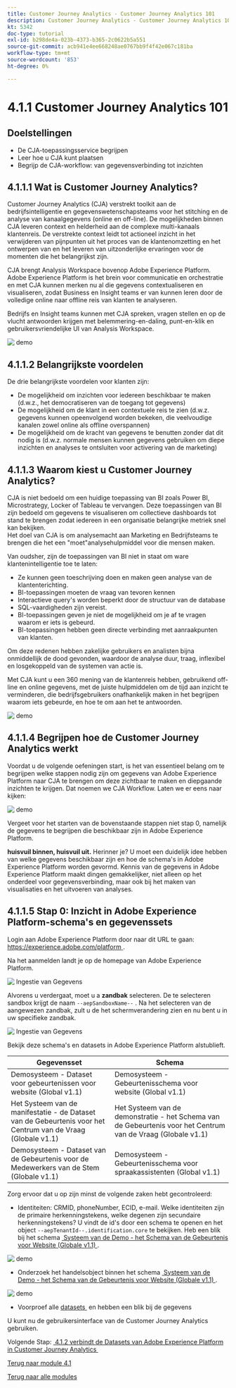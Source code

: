 ```yaml
---
title: Customer Journey Analytics - Customer Journey Analytics 101
description: Customer Journey Analytics - Customer Journey Analytics 101
kt: 5342
doc-type: tutorial
exl-id: b298de4a-023b-4373-b365-2c0622b5a551
source-git-commit: acb941e4ee668248ae0767bb9f4f42e067c181ba
workflow-type: tm+mt
source-wordcount: '853'
ht-degree: 0%

---
```


# 4.1.1 Customer Journey Analytics 101

## Doelstellingen

- De CJA-toepassingsservice begrijpen
- Leer hoe u CJA kunt plaatsen
- Begrijp de CJA-workflow: van gegevensverbinding tot inzichten

## 4.1.1.1 Wat is Customer Journey Analytics?

Customer Journey Analytics (CJA) verstrekt toolkit aan de bedrijfsintelligentie en gegevenswetenschapsteams voor het stitching en de analyse van kanaalgegevens (online en off-line). De mogelijkheden binnen CJA leveren context en helderheid aan de complexe multi-kanaals klantenreis. De verstrekte context leidt tot actioneel inzicht in het verwijderen van pijnpunten uit het proces van de klantenomzetting en het ontwerpen van en het leveren van uitzonderlijke ervaringen voor de momenten die het belangrijkst zijn.

CJA brengt Analysis Workspace bovenop Adobe Experience Platform. Adobe Experience Platform is het brein voor communicatie en orchestratie en met CJA kunnen merken nu al die gegevens contextualiseren en visualiseren, zodat Business en Insight teams er van kunnen leren door de volledige online naar offline reis van klanten te analyseren.

Bedrijfs en Insight teams kunnen met CJA spreken, vragen stellen en op de vlucht antwoorden krijgen met belemmering-en-daling, punt-en-klik en gebruikersvriendelijke UI van Analysis Workspace.

![&#x200B; demo &#x200B;](./images/cja-adv-analysis1.png)

## 4.1.1.2 Belangrijkste voordelen

De drie belangrijkste voordelen voor klanten zijn:

- De mogelijkheid om inzichten voor iedereen beschikbaar te maken (d.w.z., het democratiseren van de toegang tot gegevens)
- De mogelijkheid om de klant in een contextuele reis te zien (d.w.z. gegevens kunnen opeenvolgend worden bekeken, die veelvoudige kanalen zowel online als offline overspannen)
- De mogelijkheid om de kracht van gegevens te benutten zonder dat dit nodig is (d.w.z. normale mensen kunnen gegevens gebruiken om diepe inzichten en analyses te ontsluiten voor activering van de marketing)

## 4.1.1.3 Waarom kiest u Customer Journey Analytics?

CJA is niet bedoeld om een huidige toepassing van BI zoals Power BI, Microstrategy, Locker of Tableau te vervangen. Deze toepassingen van BI zijn bedoeld om gegevens te visualiseren om collectieve dashboards tot stand te brengen zodat iedereen in een organisatie belangrijke metriek snel kan bekijken.\
Het doel van CJA is om analysemacht aan Marketing en Bedrijfsteams te brengen die het een &quot;moet&quot;analysehulpmiddel voor die mensen maken.

Van oudsher, zijn de toepassingen van BI niet in staat om ware klantenintelligentie toe te laten:

- Ze kunnen geen toeschrijving doen en maken geen analyse van de klantenterichting.
- BI-toepassingen moeten de vraag van tevoren kennen
- Interactieve query&#39;s worden beperkt door de structuur van de database
- SQL-vaardigheden zijn vereist.
- BI-toepassingen geven je niet de mogelijkheid om je af te vragen waarom er iets is gebeurd.
- BI-toepassingen hebben geen directe verbinding met aanraakpunten van klanten.

Om deze redenen hebben zakelijke gebruikers en analisten bijna onmiddellijk de dood gevonden, waardoor de analyse duur, traag, inflexibel en losgekoppeld van de systemen van actie is.

Met CJA kunt u een 360 mening van de klantenreis hebben, gebruikend off-line en online gegevens, met de juiste hulpmiddelen om de tijd aan inzicht te verminderen, die bedrijfsgebruikers onafhankelijk maken in het begrijpen waarom iets gebeurde, en hoe te om aan het te antwoorden.

![&#x200B; demo &#x200B;](./images/cja-use-case.png)

## 4.1.1.4 Begrijpen hoe de Customer Journey Analytics werkt

Voordat u de volgende oefeningen start, is het van essentieel belang om te begrijpen welke stappen nodig zijn om gegevens van Adobe Experience Platform naar CJA te brengen om deze zichtbaar te maken en diepgaande inzichten te krijgen. Dat noemen we CJA Workflow. Laten we er eens naar kijken:

![&#x200B; demo &#x200B;](./images/cja-work-flow.jpg)

Vergeet voor het starten van de bovenstaande stappen niet stap 0, namelijk de gegevens te begrijpen die beschikbaar zijn in Adobe Experience Platform.

**huisvuil binnen, huisvuil uit.** Herinner je? U moet een duidelijk idee hebben van welke gegevens beschikbaar zijn en hoe de schema&#39;s in Adobe Experience Platform worden gevormd. Kennis van de gegevens in Adobe Experience Platform maakt dingen gemakkelijker, niet alleen op het onderdeel voor gegevensverbinding, maar ook bij het maken van visualisaties en het uitvoeren van analyses.

## 4.1.1.5 Stap 0: Inzicht in Adobe Experience Platform-schema&#39;s en gegevenssets

Login aan Adobe Experience Platform door naar dit URL te gaan: [&#x200B; https://experience.adobe.com/platform &#x200B;](https://experience.adobe.com/platform).

Na het aanmelden landt je op de homepage van Adobe Experience Platform.

![&#x200B; Ingestie van Gegevens &#x200B;](./../../../modules/datacollection/module1.2/images/home.png)

Alvorens u verdergaat, moet u a **zandbak** selecteren. De te selecteren sandbox krijgt de naam ``--aepSandboxName--`` . Na het selecteren van de aangewezen zandbak, zult u de het schermverandering zien en nu bent u in uw specifieke zandbak.

![&#x200B; Ingestie van Gegevens &#x200B;](./../../../modules/datacollection/module1.2/images/sb1.png)

Bekijk deze schema&#39;s en datasets in Adobe Experience Platform alstublieft.

| Gegevensset | Schema |
| ----------------- |-------------| 
| Demosysteem - Dataset voor gebeurtenissen voor website (Global v1.1) | Demosysteem - Gebeurtenisschema voor website (Global v1.1) |
| Het Systeem van de manifestatie - de Dataset van de Gebeurtenis voor het Centrum van de Vraag (Globale v1.1) | Het Systeem van de demonstratie - het Schema van de Gebeurtenis voor het Centrum van de Vraag (Globale v1.1) |
| Demosysteem - Dataset van de Gebeurtenis voor de Medewerkers van de Stem (Globale v1.1) | Demosysteem - Gebeurtenisschema voor spraakassistenten (Global v1.1) |

Zorg ervoor dat u op zijn minst de volgende zaken hebt gecontroleerd:

- Identiteiten: CRMID, phoneNumber, ECID, e-mail. Welke identiteiten zijn de primaire herkenningstekens, welke degenen zijn secundaire herkenningstekens?
U vindt de id&#39;s door een schema te openen en het object `--aepTenantId--.identification.core` te bekijken. Heb een blik bij het schema [&#x200B; Systeem van de Demo - het Schema van de Gebeurtenis voor Website (Globale v1.1) &#x200B;](https://experience.adobe.com/platform/schema).

![&#x200B; demo &#x200B;](./images/identity.png)

- Onderzoek het handelsobject binnen het schema [&#x200B; Systeem van de Demo - het Schema van de Gebeurtenis voor Website (Globale v1.1) &#x200B;](https://experience.adobe.com/platform/schema).

![&#x200B; demo &#x200B;](./images/commerce.png)

- Voorproef alle [&#x200B; datasets &#x200B;](https://experience.adobe.com/platform/dataset/browse?limit=50&page=1&sortDescending=1&sortField=created) en hebben een blik bij de gegevens

U kunt nu de gebruikersinterface van de Customer Journey Analytics gebruiken.

Volgende Stap: [&#x200B; 4.1.2 verbindt de Datasets van Adobe Experience Platform in Customer Journey Analytics &#x200B;](./ex2.md)

[Terug naar module 4.1](./customer-journey-analytics-build-a-dashboard.md)

[Terug naar alle modules](../../../overview.md)
